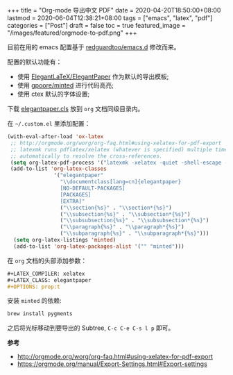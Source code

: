 +++
title = "Org-mode 导出中文 PDF"
date = 2020-04-20T18:50:00+08:00
lastmod = 2020-06-04T12:38:21+08:00
tags = ["emacs", "latex", "pdf"]
categories = ["Post"]
draft = false
toc = true
featured_image = "/images/featured/orgmode-to-pdf.png"
+++

目前在用的 emacs 配置基于 [redguardtoo/emacs.d](https://github.com/redguardtoo/emacs.d) 修改而来。

配置的默认功能有：

-   使用 [ElegantLaTeX/ElegantPaper](https://github.com/ElegantLaTeX/ElegantPaper) 作为默认的导出模板;
-   使用 [gpoore/minted](https://github.com/gpoore/minted) 进行代码高亮;
-   使用 ctex 默认的字体设置;

下载 [elegantpaper.cls](https://github.com/ElegantLaTeX/ElegantPaper/blob/master/elegantpaper.cls) 放到 `org` 文档同级目录内。

在 `~/.custom.el` 里添加配置：

```lisp
(with-eval-after-load 'ox-latex
 ;; http://orgmode.org/worg/org-faq.html#using-xelatex-for-pdf-export
 ;; latexmk runs pdflatex/xelatex (whatever is specified) multiple times
 ;; automatically to resolve the cross-references.
 (setq org-latex-pdf-process '("latexmk -xelatex -quiet -shell-escape -f %f"))
 (add-to-list 'org-latex-classes
               '("elegantpaper"
                 "\\documentclass[lang=cn]{elegantpaper}
                 [NO-DEFAULT-PACKAGES]
                 [PACKAGES]
                 [EXTRA]"
                 ("\\section{%s}" . "\\section*{%s}")
                 ("\\subsection{%s}" . "\\subsection*{%s}")
                 ("\\subsubsection{%s}" . "\\subsubsection*{%s}")
                 ("\\paragraph{%s}" . "\\paragraph*{%s}")
                 ("\\subparagraph{%s}" . "\\subparagraph*{%s}")))
  (setq org-latex-listings 'minted)
  (add-to-list 'org-latex-packages-alist '("" "minted")))
```

在 `org` 文档的头部添加参数：

```org
#+LATEX_COMPILER: xelatex
#+LATEX_CLASS: elegantpaper
#+OPTIONS: prop:t
```

安装 `minted` 的依赖:

```bash
brew install pygments
```

之后将光标移动到要导出的 Subtree, `C-c C-e C-s l p` 即可。

****参考****

-   <http://orgmode.org/worg/org-faq.html#using-xelatex-for-pdf-export>
-   <https://orgmode.org/manual/Export-Settings.html#Export-settings>